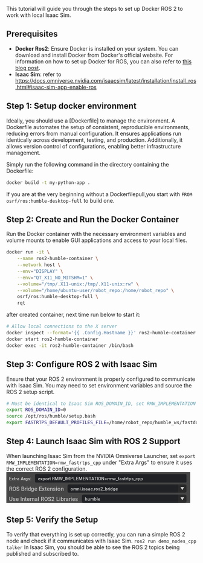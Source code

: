 This tutorial will guide you through the steps to set up Docker ROS 2 to work with local Isaac Sim.

## Prerequisites

- **Docker Ros2**: Ensure Docker is installed on your system. You can download and install Docker from Docker's official website. For information on how to set up Docker for ROS, you can also refer to [this blog post](https://blog.csdn.net/zysss_/article/details/134125740?spm=1001.2101.3001.6661.1&utm_medium=distribute.pc_relevant_t0.none-task-blog-2%7Edefault%7EBlogCommendFromBaidu%7EPaidSort-1-134125740-blog-142616408.235%5Ev43%5Epc_blog_bottom_relevance_base4&depth_1-utm_source=distribute.pc_relevant_t0.none-task-blog-2%7Edefault%7EBlogCommendFromBaidu%7EPaidSort-1-134125740-blog-142616408.235%5Ev43%5Epc_blog_bottom_relevance_base4&utm_relevant_index=1).
- **Isaac Sim**: refer to https://docs.omniverse.nvidia.com/isaacsim/latest/installation/install_ros.html#isaac-sim-app-enable-ros

## Step 1: Setup docker environment 

Ideally, you should use a [Dockerfile] to manage the environment. A Dockerfile automates the setup of consistent, reproducible environments, reducing errors from manual configuration. It ensures applications run identically across development, testing, and production. Additionally, it allows version control of configurations, enabling better infrastructure management.

Simply run the following command in the directory containing the Dockerfile:
```bash
docker build -t my-python-app .
```
If you are at the very beginning without a Dockerfilepull,you start with `FROM osrf/ros:humble-desktop-full` to build one.

## Step 2: Create and Run the Docker Container

Run the Docker container with the necessary environment variables and volume mounts to enable GUI applications and access to your local files.

```bash
docker run -it \
    --name ros2-humble-container \
    --network host \
    --env="DISPLAY" \
    --env="QT_X11_NO_MITSHM=1" \
    --volume="/tmp/.X11-unix:/tmp/.X11-unix:rw" \
    --volume="/home/ubuntu-user/robot_repo:/home/robot_repo" \
    osrf/ros:humble-desktop-full \
    rqt
```
after created container, next time run below to start it:
```bash
# Allow local connections to the X server
docker inspect --format='{{ .Config.Hostname }}' ros2-humble-container
docker start ros2-humble-container
docker exec -it ros2-humble-container /bin/bash
```
## Step 3: Configure ROS 2 with Isaac Sim
Ensure that your ROS 2 environment is properly configured to communicate with Isaac Sim. You may need to set environment variables and source the ROS 2 setup script.

```bash
# Must be identical to Isaac Sim ROS_DOMAIN_ID, set RMW_IMPLEMENTATION for Isaac Sim ros2 bridge
export ROS_DOMAIN_ID=0
source /opt/ros/humble/setup.bash
export FASTRTPS_DEFAULT_PROFILES_FILE=/home/robot_repo/humble_ws/fastdds.xml 

```

## Step 4: Launch Isaac Sim with ROS 2 Support
When launching Isaac Sim from the NVIDIA Omniverse Launcher, set `export RMW_IMPLEMENTATION=rmw_fastrtps_cpp` under "Extra Args" to ensure it uses the correct ROS 2 configuration.
![image](https://github.com/MohismLab/how_to_use_isaac_sim/blob/main/images/Screenshot%20from%202024-12-03%2016-53-35.png)

## Step 5: Verify the Setup
To verify that everything is set up correctly, you can run a simple ROS 2 node and check if it communicates with Isaac Sim.
`ros2 run demo_nodes_cpp talker`
In Isaac Sim, you should be able to see the ROS 2 topics being published and subscribed to.
